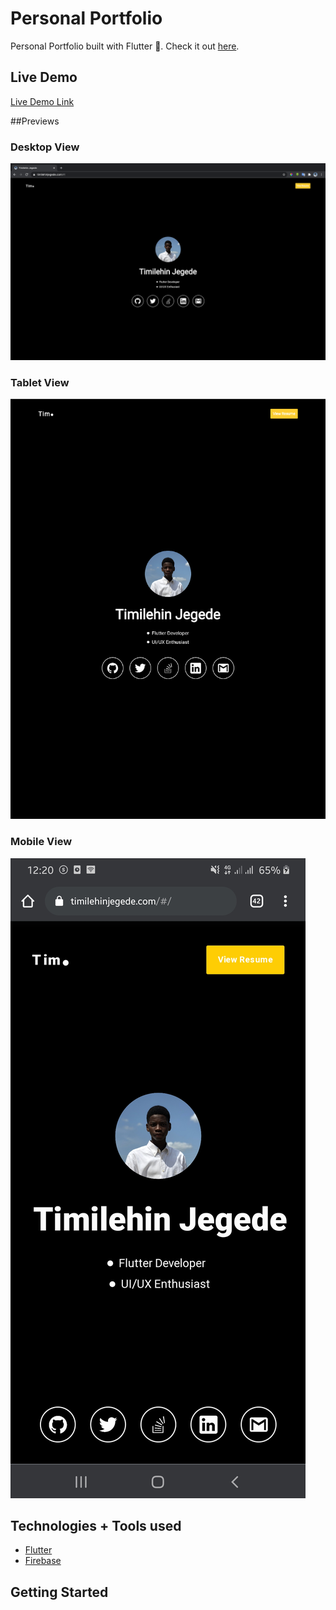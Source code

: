 # Personal Portfolio
Personal Portfolio built with Flutter 💙. Check it out [here](https://timilehinjegede.com).

## Live Demo
[Live Demo Link](http://timilehinjegede.com)

##Previews
### Desktop View
![Desktop Preview](https://github.com/timilehinjegede/portfolio/blob/dev/assets/images/preview/desktop.png)

### Tablet View
![Tablet Preview](https://github.com/timilehinjegede/portfolio/blob/dev/assets/images/preview/tablet.png)

### Mobile View
![Mobile Preview](https://github.com/timilehinjegede/portfolio/blob/dev/assets/images/preview/mobile.jpg)

## Technologies + Tools used
- [Flutter](https://flutter.dev/)
- [Firebase](https://firebase.google.com/)

## Getting Started

